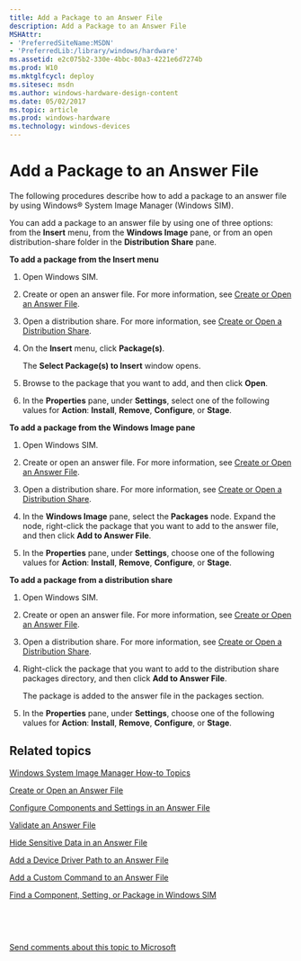 ```yaml
---
title: Add a Package to an Answer File
description: Add a Package to an Answer File
MSHAttr:
- 'PreferredSiteName:MSDN'
- 'PreferredLib:/library/windows/hardware'
ms.assetid: e2c075b2-330e-4bbc-80a3-4221e6d7274b
ms.prod: W10
ms.mktglfcycl: deploy
ms.sitesec: msdn
ms.author: windows-hardware-design-content
ms.date: 05/02/2017
ms.topic: article
ms.prod: windows-hardware
ms.technology: windows-devices
---
```


# Add a Package to an Answer File


The following procedures describe how to add a package to an answer file by using Windows® System Image Manager (Windows SIM).

You can add a package to an answer file by using one of three options: from the **Insert** menu, from the **Windows Image** pane, or from an open distribution-share folder in the **Distribution Share** pane.

**To add a package from the Insert menu**

1.  Open Windows SIM.

2.  Create or open an answer file. For more information, see [Create or Open an Answer File](create-or-open-an-answer-file.md).

3.  Open a distribution share. For more information, see [Create or Open a Distribution Share](create-or-open-a-distribution-share.md).

4.  On the **Insert** menu, click **Package(s)**.

    The **Select Package(s) to Insert** window opens.

5.  Browse to the package that you want to add, and then click **Open**.

6.  In the **Properties** pane, under **Settings**, select one of the following values for **Action**: **Install**, **Remove**, **Configure**, or **Stage**.

**To add a package from the Windows Image pane**

1.  Open Windows SIM.

2.  Create or open an answer file. For more information, see [Create or Open an Answer File](create-or-open-an-answer-file.md).

3.  Open a distribution share. For more information, see [Create or Open a Distribution Share](create-or-open-a-distribution-share.md).

4.  In the **Windows Image** pane, select the **Packages** node. Expand the node, right-click the package that you want to add to the answer file, and then click **Add to Answer File**.

5.  In the **Properties** pane, under **Settings**, choose one of the following values for **Action**: **Install**, **Remove**, **Configure**, or **Stage**.

**To add a package from a distribution share**

1.  Open Windows SIM.

2.  Create or open an answer file. For more information, see [Create or Open an Answer File](create-or-open-an-answer-file.md).

3.  Open a distribution share. For more information, see [Create or Open a Distribution Share](create-or-open-a-distribution-share.md).

4.  Right-click the package that you want to add to the distribution share packages directory, and then click **Add to Answer File**.

    The package is added to the answer file in the packages section.

5.  In the **Properties** pane, under **Settings**, choose one of the following values for **Action**: **Install**, **Remove**, **Configure**, or **Stage**.

## Related topics


[Windows System Image Manager How-to Topics](windows-system-image-manager-how-to-topics.md)

[Create or Open an Answer File](create-or-open-an-answer-file.md)

[Configure Components and Settings in an Answer File](configure-components-and-settings-in-an-answer-file.md)

[Validate an Answer File](validate-an-answer-file.md)

[Hide Sensitive Data in an Answer File](hide-sensitive-data-in-an-answer-file.md)

[Add a Device Driver Path to an Answer File](add-a-device-driver-path-to-an-answer-file.md)

[Add a Custom Command to an Answer File](add-a-custom-command-to-an-answer-file.md)

[Find a Component, Setting, or Package in Windows SIM](find-a-component-setting-or-package-in-windows-sim.md)

 

 

[Send comments about this topic to Microsoft](mailto:wsddocfb@microsoft.com?subject=Documentation%20feedback%20%5Bp_wsim\p_wsim%5D:%20Add%20a%20Package%20to%20an%20Answer%20File%20%20RELEASE:%20%2810/17/2016%29&body=%0A%0APRIVACY%20STATEMENT%0A%0AWe%20use%20your%20feedback%20to%20improve%20the%20documentation.%20We%20don't%20use%20your%20email%20address%20for%20any%20other%20purpose,%20and%20we'll%20remove%20your%20email%20address%20from%20our%20system%20after%20the%20issue%20that%20you're%20reporting%20is%20fixed.%20While%20we're%20working%20to%20fix%20this%20issue,%20we%20might%20send%20you%20an%20email%20message%20to%20ask%20for%20more%20info.%20Later,%20we%20might%20also%20send%20you%20an%20email%20message%20to%20let%20you%20know%20that%20we've%20addressed%20your%20feedback.%0A%0AFor%20more%20info%20about%20Microsoft's%20privacy%20policy,%20see%20http://privacy.microsoft.com/en-us/default.aspx. "Send comments about this topic to Microsoft")





